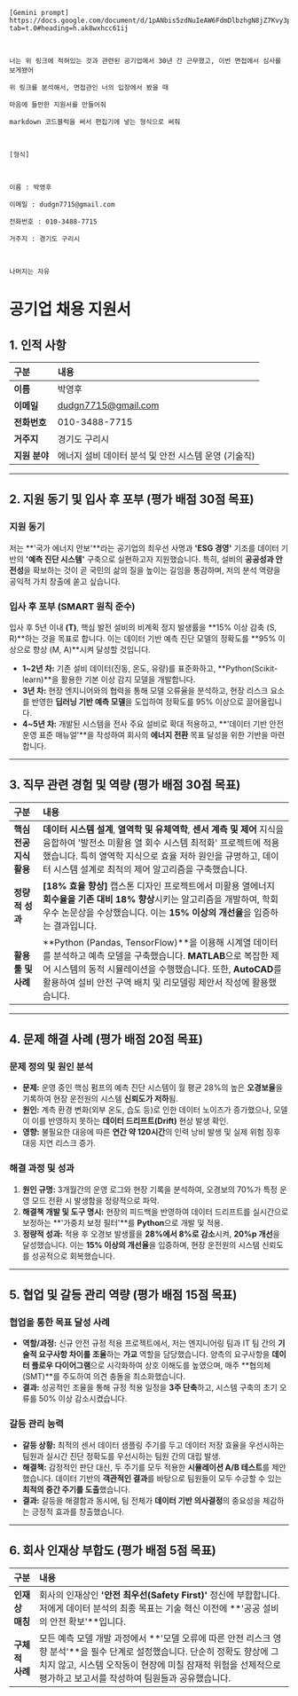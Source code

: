 ```
[Gemini prompt]
https://docs.google.com/document/d/1pANbis5zdNuIeAW6FdmDlbzhgN8jZ7Kvy3pwW77WYvI/edit?tab=t.0#heading=h.ak8wxhcc61ij



너는 위 링크에 적혀있는 것과 관련된 공기업에서 30년 간 근무했고, 이번 면접에서 심사를 보게됐어

위 링크를 분석해서, 면접관인 너의 입장에서 봤을 때

마음에 들만한 지원서를 만들어줘

markdown 코드블럭을 써서 편집기에 넣는 형식으로 써줘



[형식]



이름 : 박영후

이메일 : dudgn7715@gmail.com

전화번호 : 010-3488-7715

거주지 : 경기도 구리시



나머지는 자유
```

# 공기업 채용 지원서

## 1. 인적 사항

| 구분 | 내용 |
| :--- | :--- |
| **이름** | 박영후 |
| **이메일** | dudgn7715@gmail.com |
| **전화번호** | 010-3488-7715 |
| **거주지** | 경기도 구리시 |
| **지원 분야** | 에너지 설비 데이터 분석 및 안전 시스템 운영 (기술직) |

***

## 2. 지원 동기 및 입사 후 포부 (평가 배점 30점 목표)

### 지원 동기
저는 **'국가 에너지 안보'**라는 공기업의 최우선 사명과 **'ESG 경영'** 기조를 데이터 기반의 **'예측 진단 시스템'** 구축으로 실현하고자 지원했습니다. 특히, 설비의 **공공성과 안전성**을 확보하는 것이 곧 국민의 삶의 질을 높이는 길임을 통감하며, 저의 분석 역량을 공익적 가치 창출에 쏟고 싶습니다.

### 입사 후 포부 (SMART 원칙 준수)
입사 후 5년 이내 **(T)**, 핵심 발전 설비의 비계획 정지 발생률을 **15% 이상 감축 (S, R)**하는 것을 목표로 합니다. 이는 데이터 기반 예측 진단 모델의 정확도를 **95% 이상으로 향상 (M, A)**시켜 달성할 것입니다.
* **1~2년 차:** 기존 설비 데이터(진동, 온도, 유량)를 표준화하고, **Python(Scikit-learn)**을 활용한 기본 이상 감지 모델을 개발합니다.
* **3년 차:** 현장 엔지니어와의 협력을 통해 모델 오류율을 분석하고, 현장 리스크 요소를 반영한 **딥러닝 기반 예측 모델**을 도입하여 정확도를 95% 이상으로 끌어올립니다.
* **4~5년 차:** 개발된 시스템을 전사 주요 설비로 확대 적용하고, **'데이터 기반 안전 운영 표준 매뉴얼'**을 작성하여 회사의 **에너지 전환** 목표 달성을 위한 기반을 마련합니다.

***

## 3. 직무 관련 경험 및 역량 (평가 배점 30점 목표)

| 구분 | 내용 |
| :--- | :--- |
| **핵심 전공지식 활용** | **데이터 시스템 설계**, **열역학 및 유체역학**, **센서 계측 및 제어** 지식을 융합하여 '발전소 미활용 열 회수 시스템 최적화' 프로젝트에 적용했습니다. 특히 열역학 지식으로 효율 저하 원인을 규명하고, 데이터 시스템 설계로 최적의 제어 알고리즘을 구축했습니다. |
| **정량적 성과** | **[18% 효율 향상]** 캡스톤 디자인 프로젝트에서 미활용 열에너지 **회수율을 기존 대비 18% 향상**시키는 알고리즘을 개발하여, 학회 우수 논문상을 수상했습니다. 이는 **15% 이상의 개선율**을 입증하는 결과입니다. |
| **활용 툴 및 사례** | **Python (Pandas, TensorFlow)**을 이용해 시계열 데이터를 분석하고 예측 모델을 구축했습니다. **MATLAB**으로 복잡한 제어 시스템의 동적 시뮬레이션을 수행했습니다. 또한, **AutoCAD**를 활용하여 설비 안전 구역 배치 및 리모델링 제안서 작성에 활용했습니다. |

***

## 4. 문제 해결 사례 (평가 배점 20점 목표)

### 문제 정의 및 원인 분석
* **문제:** 운영 중인 핵심 펌프의 예측 진단 시스템이 월 평균 28%의 높은 **오경보율**을 기록하여 현장 운전원의 시스템 **신뢰도가 저하**됨.
* **원인:** 계측 환경 변화(외부 온도, 습도 등)로 인한 데이터 노이즈가 증가했으나, 모델이 이를 반영하지 못하는 **데이터 드리프트(Drift)** 현상 발생 확인.
* **영향:** 불필요한 대응에 따른 **연간 약 120시간**의 인력 낭비 발생 및 실제 위험 징후 대응 지연 리스크 증가.

### 해결 과정 및 성과
1.  **원인 규명:** 3개월간의 운영 로그와 현장 기록을 분석하여, 오경보의 70%가 특정 운영 모드 전환 시 발생함을 정량적으로 파악.
2.  **해결책 개발 및 도구 명시:** 현장의 피드백을 반영하여 데이터 드리프트를 실시간으로 보정하는 **'가중치 보정 필터'**를 **Python**으로 개발 및 적용.
3.  **정량적 성과:** 적용 후 오경보 발생률을 **28%에서 8%로 감소**시켜, **20%p 개선**을 달성했습니다. 이는 **15% 이상의 개선율**을 입증하며, 현장 운전원의 시스템 신뢰도를 성공적으로 회복했습니다.

***

## 5. 협업 및 갈등 관리 역량 (평가 배점 15점 목표)

### 협업을 통한 목표 달성 사례
* **역할/과정:** 신규 안전 규정 적용 프로젝트에서, 저는 엔지니어링 팀과 IT 팀 간의 **기술적 요구사항 차이를 조율**하는 **가교** 역할을 담당했습니다. 양측의 요구사항을 **데이터 플로우 다이어그램**으로 시각화하여 상호 이해도를 높였으며, 매주 **협의체(SMT)**를 주도하여 의견 충돌을 최소화했습니다.
* **결과:** 성공적인 조율을 통해 규정 적용 일정을 **3주 단축**하고, 시스템 구축의 초기 오류를 50% 이상 감소시켰습니다.

### 갈등 관리 능력
* **갈등 상황:** 최적의 센서 데이터 샘플링 주기를 두고 데이터 저장 효율을 우선시하는 팀원과 실시간 진단 정확도를 우선시하는 팀원 간의 대립 발생.
* **해결책:** 감정적인 판단 대신, 두 주기를 모두 적용한 **시뮬레이션 A/B 테스트**를 제안했습니다. 데이터 기반의 **객관적인 결과**를 바탕으로 팀원들이 모두 수긍할 수 있는 **최적의 중간 주기를 도출**했습니다.
* **결과:** 갈등을 해결함과 동시에, 팀 전체가 **데이터 기반 의사결정**의 중요성을 체감하는 긍정적 효과를 창출했습니다.

***

## 6. 회사 인재상 부합도 (평가 배점 5점 목표)

| 구분 | 내용 |
| :--- | :--- |
| **인재상 매칭** | 회사의 인재상인 **'안전 최우선(Safety First)'** 정신에 부합합니다. 저에게 데이터 분석의 최종 목표는 기술 혁신 이전에 **'공공 설비의 안전 확보'**입니다. |
| **구체적 사례** | 모든 예측 모델 개발 과정에서 **'모델 오류에 따른 안전 리스크 영향 분석'**을 필수 단계로 설정했습니다. 단순히 정확도 향상에 그치지 않고, 시스템 오작동이 현장에 미칠 잠재적 위험을 선제적으로 평가하고 보고서를 작성하여 팀원들과 공유했습니다. |